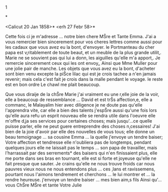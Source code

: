 <Der lieben Mutter>1

<Uebersetzung gegeben>*

 <Calicut 20 Jan 1858>*
 <erh 27 Febr 58>*

Cette fois ci je m'adresse … notre bien chere MŠre et Tante Emma. J'ai a vous remercier bien sincerement pour vos cheres lettres comme aussi pour les cadaux que vous avez eu la bont‚ d'envoyer. le Portmanteau du cher papa est v‚ritablement de toute beaut‚ et un meuble de la plus grande utilit‚. Marie ne se souvient pas qui lui a donn‚ les aiguilles qu'elle m'a apport‚. Je remercie sincerement ceux qui les ont envoy‚, Ainsi que Mme Muller pour une jolie pair de manche. Les objets que vous avez eu la bont‚ d'acheter sont bien venu excepte la piŠce lilac qui est je crois tachee a n'en jamais revenir; mais cela c'est fait je crois dans la malle pendant le voyage. le reste est en bon ordre Le chawl me plait beaucoup.

Que vous diraije de la chŠre Marie j'ai vraiment eu une r‚elle joie de la voir, elle a beaucoup de ressemblance … David et est trŠs affection‚e, elle a commanc‚ le Malayalim hier avec diligence je ne doute pas qu'elle l'apprendra vite, car elle a bien des talents j'espŠre aussi qu'une fois lors qu'elle aura re‡u un esprit nouveau elle se rendra utile dans l'oeuvre elle m'offre d‚ja ses services pour certaines choses; mais jusqu'…ce quelle puisse parler, elle ne peut guere entreprendre des choses n‚cessaires! J'ai bien de la joie d'avoir par elle des nouvelles de vous tous; elle donne un beau temoignage … sa cousine Emma … la quelle j'envoye un tendre baiser; Votre affection et tendresse elle n'oubliera pas de longtemps, pendant quelques jours elle ne laissait pas le temps … son papa de travailler, mais l'harrassait par des serrements* des baisers qui n'en finissaient plus, elle me porte dans ses bras en tournant, elle est si forte et joyeuse qu'elle ne fait presque que sauter. Je crains qu'elle ne nous trouve froids car nous pauvres vieux nous ne nous entendons plus … ces ‚lans et ravissemens, pourtant nous l'aimons tendrement et cherchons … le lui montrer et … la rendre heureuse. j'envoye un tendre baiser … mes bien aim‚s fils Ainsi qu'… vous ChŠre MŠre et tante
 Votre Julie

